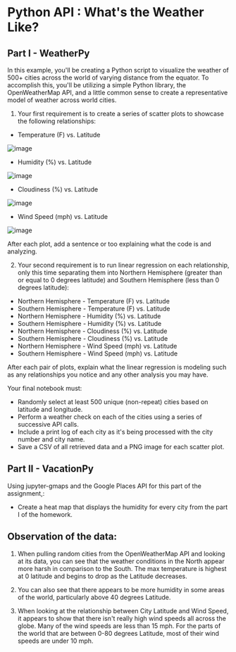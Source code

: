 # Python API : What's the Weather Like?

## Part I - WeatherPy
In this example, you'll be creating a Python script to visualize the weather of 500+ cities across the world of varying distance from the equator. To accomplish this, you'll be utilizing a simple Python library, the OpenWeatherMap API, and a little common sense to create a representative model of weather across world cities.
1. Your first requirement is to create a series of scatter plots to showcase the following relationships:
- Temperature (F) vs. Latitude

![image](https://user-images.githubusercontent.com/69765842/103466242-34c46100-4d11-11eb-8587-d5fc96b7350e.png)

- Humidity (%) vs. Latitude

![image](https://user-images.githubusercontent.com/69765842/103466248-40b02300-4d11-11eb-9d36-d9f580aea6e6.png)

- Cloudiness (%) vs. Latitude

![image](https://user-images.githubusercontent.com/69765842/103466253-486fc780-4d11-11eb-8ea9-5b14b7c46dad.png)

- Wind Speed (mph) vs. Latitude

![image](https://user-images.githubusercontent.com/69765842/103466257-5291c600-4d11-11eb-8194-c2e7a6d293f4.png)

After each plot, add a sentence or too explaining what the code is and analyzing.

2. Your second requirement is to run linear regression on each relationship, only this time separating them into Northern Hemisphere (greater than or equal to 0 degrees latitude) and Southern Hemisphere (less than 0 degrees latitude):
- Northern Hemisphere - Temperature (F) vs. Latitude
- Southern Hemisphere - Temperature (F) vs. Latitude
- Northern Hemisphere - Humidity (%) vs. Latitude
- Southern Hemisphere - Humidity (%) vs. Latitude
- Northern Hemisphere - Cloudiness (%) vs. Latitude
- Southern Hemisphere - Cloudiness (%) vs. Latitude
- Northern Hemisphere - Wind Speed (mph) vs. Latitude
- Southern Hemisphere - Wind Speed (mph) vs. Latitude

After each pair of plots, explain what the linear regression is modeling such as any relationships you notice and any other analysis you may have.

Your final notebook must:
- Randomly select at least 500 unique (non-repeat) cities based on latitude and longitude.
- Perform a weather check on each of the cities using a series of successive API calls.
- Include a print log of each city as it's being processed with the city number and city name.
- Save a CSV of all retrieved data and a PNG image for each scatter plot.

## Part II - VacationPy
Using jupyter-gmaps and the Google Places API for this part of the assignment,:
- Create a heat map that displays the humidity for every city from the part I of the homework.

## Observation of the data:
1. When pulling random cities from the OpenWeatherMap API and looking at its data, you can see that the weather conditions in the North appear more harsh in comparison to the South. The max temperature is highest at 0 latitude and begins to drop as the Latitude decreases.

2. You can also see that there appears to be more humidity in some areas of the world, particularly above 40 degrees Latitude.

3. When looking at the relationship between City Latitude and Wind Speed, it appears to show that there isn't really high wind speeds all across the globe. Many of the wind speeds are less than 15 mph. For the parts of the world that are between 0-80 degrees Latitude, most of their wind speeds are under 10 mph.
